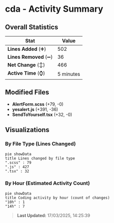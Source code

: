 # cda - Activity Summary 

## Overall Statistics

| Stat                   | Value                                                             |
| ---------------------- | ----------------------------------------------------------------- |
| **Lines Added** (➕)   | 502                                          |
| **Lines Removed** (➖) | 36                                        |
| **Net Change** (↕)    | 466                |
| **Active Time** (⌚)   | 5 minutes |


## Modified Files
- **AlertForm.scss** (+79, -0)
- **yesalert.js** (+391, -36)
- **SendToYourself.tsx** (+32, -0)

## Visualizations

### By File Type (Lines Changed)

```mermaid
pie showData
title Lines changed by file type
".scss" : 79
".js" : 427
".tsx" : 32
```

### By Hour (Estimated Activity Count)

```mermaid
pie showData
title Coding activity by hour (count of changes)
"10h" : 1
"14h" : 7
```


> **Last Updated:** 17/03/2025, 14:25:39